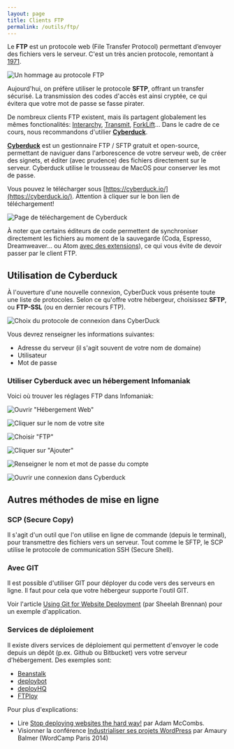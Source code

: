 ```yaml
---
layout: page
title: Clients FTP
permalink: /outils/ftp/
---
```


Le **FTP** est un protocole web (File Transfer Protocol) permettant d’envoyer des fichiers vers le serveur. C'est un très ancien protocole, remontant à [1971](https://tools.ietf.org/html/rfc265). 

![Un hommage au protocole FTP](/cours-outils/img/ftp-graffiti.jpg)

Aujourd'hui, on préfère utiliser le protocole **SFTP**, offrant un transfer sécurisé. La transmission des codes d'accès est ainsi cryptée, ce qui évitera que votre mot de passe se fasse pirater.

De nombreux clients FTP existent, mais ils partagent globalement les mêmes fonctionalités: [Interarchy](https://nolobe.com/interarchy/), [Transmit](https://panic.com/transmit/), [ForkLift](http://www.binarynights.com/forklift/)... Dans le cadre de ce cours, nous recommandons d'utilier **[Cyberduck](https://cyberduck.io/)**.

**[Cyberduck](https://cyberduck.io/)** est un gestionnaire FTP / SFTP gratuit et open-source, permettant de naviguer dans l'arborescence de votre serveur web, de créer des signets, et éditer (avec prudence) des fichiers directement sur le serveur. Cyberduck utilise le trousseau de MacOS pour conserver les mot de passe.

Vous pouvez le télécharger sous [https://cyberduck.io/](https://cyberduck.io/). Attention à cliquer sur le bon lien de téléchargement!

![Page de téléchargement de Cyberduck](/cours-outils/img/cyberduck-tutorial/cyberduck-download.jpg)

À noter que certains éditeurs de code permettent de synchroniser directement les fichiers au moment de la sauvegarde (Coda, Espresso, Dreamweaver... ou Atom [avec des extensions](https://atom.io/packages/search?q=ftp)), ce qui vous évite de devoir passer par le client FTP.

## Utilisation de Cyberduck

À l'ouverture d'une nouvelle connexion, CyberDuck vous présente toute une liste de protocoles. Selon ce qu'offre votre hébergeur, choisissez **SFTP**, ou **FTP-SSL** (ou en dernier recours FTP).

![Choix du protocole de connexion dans CyberDuck](/cours-outils/img/cyberduck-protocols.png)

Vous devrez renseigner les informations suivantes:

* Adresse du serveur (il s'agit souvent de votre nom de domaine)
* Utilisateur
* Mot de passe

### Utiliser Cyberduck avec un hébergement Infomaniak

Voici où trouver les réglages FTP dans Infomaniak:

![Ouvrir "Hébergement Web"](/cours-outils/img/cyberduck-tutorial/screen_01.png)

![Cliquer sur le nom de votre site](/cours-outils/img/cyberduck-tutorial/screen_02.png)

![Choisir "FTP"](/cours-outils/img/cyberduck-tutorial/screen_03.png)

![Cliquer sur "Ajouter"](/cours-outils/img/cyberduck-tutorial/screen_04.png)

![Renseigner le nom et mot de passe du compte](/cours-outils/img/cyberduck-tutorial/screen_05.png)

![Ouvrir une connexion dans Cyberduck](/cours-outils/img/cyberduck-tutorial/screen_06.png)

## Autres méthodes de mise en ligne

### SCP (Secure Copy)

Il s'agit d'un outil que l'on utilise en ligne de commande (depuis le terminal), pour transmettre des fichiers vers un serveur. Tout comme le SFTP, le SCP utilise le protocole de communication SSH (Secure Shell).

### Avec GIT

Il est possible d'utiliser GIT pour déployer du code vers des serveurs en ligne. Il faut pour cela que votre hébergeur supporte l'outil GIT. 

Voir l'article [Using Git for Website Deployment](http://sheelahb.com/blog/using-git-for-website-deployment/) (par Sheelah Brennan) pour un exemple d'application.

### Services de déploiement

Il existe divers services de déploiement qui permettent d'envoyer le code depuis un dépôt (p.ex. Github ou Bitbucket) vers votre serveur d'hébergement. Des exemples sont: 

* [Beanstalk](https://beanstalkapp.com/)
* [deploybot](https://deploybot.com/)
* [deployHQ](https://www.deployhq.com/)
* [FTPloy](http://ftploy.com/)

Pour plus d'explications: 

* Lire [Stop deploying websites the hard way!](https://medium.com/@adammccombs/stop-deploying-websites-the-hard-way-2c499eab85ed) par Adam McCombs.
* Visionner la conférence [Industrialiser ses projets WordPress](https://wordpress.tv/2014/03/10/amaury-balmer-industrialiser-son-ou-ses-projets-wordpress/) par Amaury Balmer (WordCamp Paris 2014)